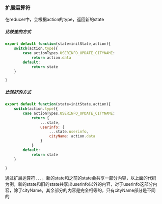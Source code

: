 ### 扩展运算符

在reducer中，会根据action的type，返回新的state

##### 比较差的方式
```javascript
export default function(state=initState,action){
    switch(action.type){
        case actionTypes.USERINFO_UPDATE_CITYNAME:
            return action.data
        default: 
            return state
    }

}
```

##### 比较好的方式
```javascript
export default function(state=initState,action){
    switch(action.type){
        case actionTypes.USERINFO_UPDATE_CITYNAME:
            return {
                ...state,
                userinfo: {
                    ...state.userinfo,
                    cityName: action.data
                }
            }
        default: 
            return state
    }

}
```

通过扩展运算符`...`，新的state和之前的state会共享一部分内容，以上面的代码为例，新的state和旧的state共享出userinfo以外的内容，对于userinfo这部分内容，除了cityName，其余部分的内容是完全相等的，只有cityName部分是不同的